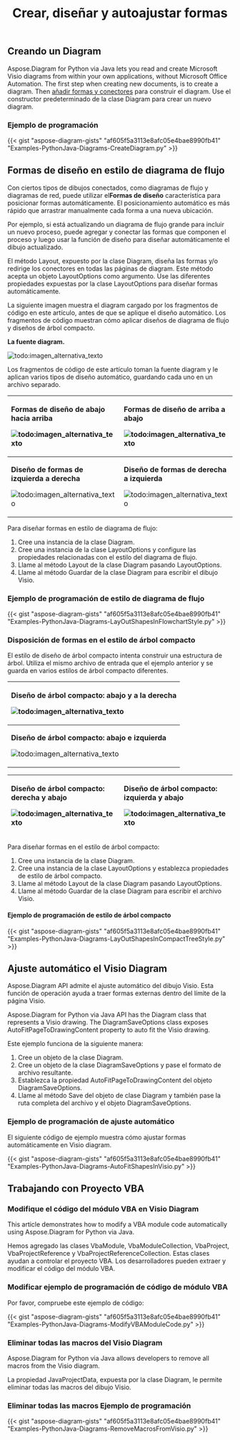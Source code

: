 ﻿---
title: Crear, diseñar y autoajustar formas
type: docs
weight: 10
url: /es/python-java/create-layout-and-auto-fit-shapes/
---
## **Creando un Diagram**
Aspose.Diagram for Python via Java lets you read and create Microsoft Visio diagrams from within your own applications, without Microsoft Office Automation. The first step when creating new documents, is to create a diagram. Then [añadir formas y conectores](/diagram/es/python-java/add-and-connect-visio-shapes/) para construir el diagram. Use el constructor predeterminado de la clase Diagram para crear un nuevo diagram.
### **Ejemplo de programación**
{{< gist "aspose-diagram-gists" "af605f5a3113e8afc05e4bae8990fb41" "Examples-PythonJava-Diagrams-CreateDiagram.py" >}}
## **Formas de diseño en estilo de diagrama de flujo**
 Con ciertos tipos de dibujos conectados, como diagramas de flujo y diagramas de red, puede utilizar el**Formas de diseño** característica para posicionar formas automáticamente. El posicionamiento automático es más rápido que arrastrar manualmente cada forma a una nueva ubicación.

Por ejemplo, si está actualizando un diagrama de flujo grande para incluir un nuevo proceso, puede agregar y conectar las formas que componen el proceso y luego usar la función de diseño para diseñar automáticamente el dibujo actualizado.

El método Layout, expuesto por la clase Diagram, diseña las formas y/o redirige los conectores en todas las páginas de diagram. Este método acepta un objeto LayoutOptions como argumento. Use las diferentes propiedades expuestas por la clase LayoutOptions para diseñar formas automáticamente.

La siguiente imagen muestra el diagram cargado por los fragmentos de código en este artículo, antes de que se aplique el diseño automático. Los fragmentos de código muestran cómo aplicar diseños de diagrama de flujo y diseños de árbol compacto.

**La fuente diagram.** 

![todo:imagen_alternativa_texto](create-layout-and-auto-fit-shapes_1.png)

Los fragmentos de código de este artículo toman la fuente diagram y le aplican varios tipos de diseño automático, guardando cada uno en un archivo separado.

|<p>**Formas de diseño de abajo hacia arriba** </p><p>![todo:imagen_alternativa_texto](create-layout-and-auto-fit-shapes_2.png)</p>|<p>**Formas de diseño de arriba a abajo** </p><p>![todo:imagen_alternativa_texto](create-layout-and-auto-fit-shapes_3.png)</p>|
|:- |:- |
|<p>**Diseño de formas de izquierda a derecha** </p><p>![todo:imagen_alternativa_texto](create-layout-and-auto-fit-shapes_4.png)</p>|<p>**Diseño de formas de derecha a izquierda** </p><p>![todo:imagen_alternativa_texto](create-layout-and-auto-fit-shapes_5.png)</p>|
Para diseñar formas en estilo de diagrama de flujo:

1. Cree una instancia de la clase Diagram.
1. Cree una instancia de la clase LayoutOptions y configure las propiedades relacionadas con el estilo del diagrama de flujo.
1. Llame al método Layout de la clase Diagram pasando LayoutOptions.
1. Llame al método Guardar de la clase Diagram para escribir el dibujo Visio.
### **Ejemplo de programación de estilo de diagrama de flujo**
{{< gist "aspose-diagram-gists" "af605f5a3113e8afc05e4bae8990fb41" "Examples-PythonJava-Diagrams-LayOutShapesInFlowchartStyle.py" >}}
### **Disposición de formas en el estilo de árbol compacto**
El estilo de diseño de árbol compacto intenta construir una estructura de árbol. Utiliza el mismo archivo de entrada que el ejemplo anterior y se guarda en varios estilos de árbol compacto diferentes.

|<p>**Diseño de árbol compacto: abajo y a la derecha** </p><p>![todo:imagen_alternativa_texto](create-layout-and-auto-fit-shapes_6.png)</p>|
|:- |
|<p>**Diseño de árbol compacto: abajo e izquierda** </p><p>![todo:imagen_alternativa_texto](create-layout-and-auto-fit-shapes_7.png)</p>|


|<p>**Diseño de árbol compacto: derecha y abajo** </p><p>![todo:imagen_alternativa_texto](create-layout-and-auto-fit-shapes_8.png)</p>|<p>**Diseño de árbol compacto: izquierda y abajo** </p><p>![todo:imagen_alternativa_texto](create-layout-and-auto-fit-shapes_9.png)</p>|
|:- |:- |
Para diseñar formas en el estilo de árbol compacto:

1. Cree una instancia de la clase Diagram.
1. Cree una instancia de la clase LayoutOptions y establezca propiedades de estilo de árbol compacto.
1. Llame al método Layout de la clase Diagram pasando LayoutOptions.
1. Llame al método Guardar de la clase Diagram para escribir el archivo Visio.
#### **Ejemplo de programación de estilo de árbol compacto**
{{< gist "aspose-diagram-gists" "af605f5a3113e8afc05e4bae8990fb41" "Examples-PythonJava-Diagrams-LayOutShapesInCompactTreeStyle.py" >}}
## **Ajuste automático el Visio Diagram**
Aspose.Diagram API admite el ajuste automático del dibujo Visio. Esta función de operación ayuda a traer formas externas dentro del límite de la página Visio.

Aspose.Diagram for Python via Java API has the Diagram class that represents a Visio drawing. The DiagramSaveOptions class exposes AutoFitPageToDrawingContent property to auto fit the Visio drawing.

Este ejemplo funciona de la siguiente manera:

1. Cree un objeto de la clase Diagram.
1. Cree un objeto de la clase DiagramSaveOptions y pase el formato de archivo resultante.
1. Establezca la propiedad AutoFitPageToDrawingContent del objeto DiagramSaveOptions.
1. Llame al método Save del objeto de clase Diagram y también pase la ruta completa del archivo y el objeto DiagramSaveOptions.
### **Ejemplo de programación de ajuste automático**
El siguiente código de ejemplo muestra cómo ajustar formas automáticamente en Visio diagram.

{{< gist "aspose-diagram-gists" "af605f5a3113e8afc05e4bae8990fb41" "Examples-PythonJava-Diagrams-AutoFitShapesInVisio.py" >}}
## **Trabajando con Proyecto VBA**
### **Modifique el código del módulo VBA en Visio Diagram**
This article demonstrates how to modify a VBA module code automatically using Aspose.Diagram for Python via Java.

Hemos agregado las clases VbaModule, VbaModuleCollection, VbaProject, VbaProjectReference y VbaProjectReferenceCollection. Estas clases ayudan a controlar el proyecto VBA. Los desarrolladores pueden extraer y modificar el código del módulo VBA.
### **Modificar ejemplo de programación de código de módulo VBA**
Por favor, compruebe este ejemplo de código:

{{< gist "aspose-diagram-gists" "af605f5a3113e8afc05e4bae8990fb41" "Examples-PythonJava-Diagrams-ModifyVBAModuleCode.py" >}}
### **Eliminar todas las macros del Visio Diagram**
Aspose.Diagram for Python via Java allows developers to remove all macros from the Visio diagram.

La propiedad JavaProjectData, expuesta por la clase Diagram, le permite eliminar todas las macros del dibujo Visio.
### **Eliminar todas las macros Ejemplo de programación**
{{< gist "aspose-diagram-gists" "af605f5a3113e8afc05e4bae8990fb41" "Examples-PythonJava-Diagrams-RemoveMacrosFromVisio.py" >}}
